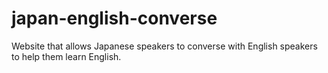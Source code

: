 # japan-english-converse
Website that allows Japanese speakers to converse with English speakers to help them learn English.
